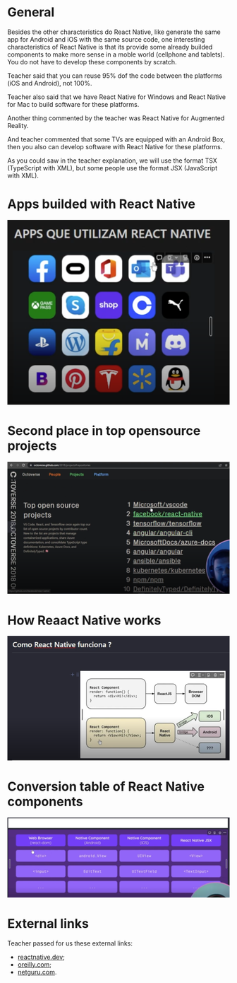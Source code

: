 # General

Besides the other characteristics do React Native, like generate the same app for Android and iOS with the same source code, one interesting characteristics of React Native is that its provide some already builded components to make more sense in a moble world (cellphone and tablets). You do not have to develop these components by scratch.

Teacher said that you can reuse 95% dof the code between the platforms (iOS and Android), not 100%.

Teacher also said that we have React Native for Windows and React Native for Mac to build software for these platforms.

Another thing commented by the teacher was React Native for Augmented Reality.

And teacher commented that some TVs are equipped with an Android Box, then you also can develop software with React Native for these platforms.

As you could saw in the teacher explanation, we will use the format TSX (TypeScript with XML), but some people use the format JSX (JavaScript with XML).


# Apps builded with React Native

![apps builded with React Native](images/apps-builded-with-react-native.png)


# Second place in top opensource projects

![second place](images/second-place.png)


# How Reaact Native works

![how React Native works](images/how-react-native-works.png)


# Conversion table of React Native components

![conversion table](images/conversion-table.png)






# External links

Teacher passed for us these external links:

- [reactnative.dev](https://reactnative.dev/);
- [oreilly.com](https://www.oreilly.com/library/view/learning-react-native/9781491929049/ch01.html);
- [netguru.com](https://www.netguru.com/glossary/react-native).